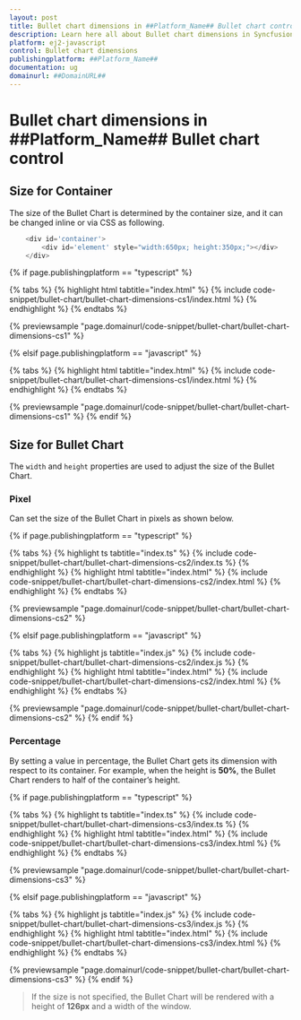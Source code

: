```yaml
---
layout: post
title: Bullet chart dimensions in ##Platform_Name## Bullet chart control | Syncfusion
description: Learn here all about Bullet chart dimensions in Syncfusion ##Platform_Name## Bullet chart control of Syncfusion Essential JS 2 and more.
platform: ej2-javascript
control: Bullet chart dimensions 
publishingplatform: ##Platform_Name##
documentation: ug
domainurl: ##DomainURL##
---
```


# Bullet chart dimensions in ##Platform_Name## Bullet chart control

## Size for Container

The size of the Bullet Chart is determined by the container size, and it can be changed inline or via CSS as following.

```javascript
    <div id='container'>
        <div id='element' style="width:650px; height:350px;"></div>
    </div>
```

{% if page.publishingplatform == "typescript" %}

 {% tabs %}
{% highlight html tabtitle="index.html" %}
{% include code-snippet/bullet-chart/bullet-chart-dimensions-cs1/index.html %}
{% endhighlight %}
{% endtabs %}
        
{% previewsample "page.domainurl/code-snippet/bullet-chart/bullet-chart-dimensions-cs1" %}

{% elsif page.publishingplatform == "javascript" %}

{% tabs %}
{% highlight html tabtitle="index.html" %}
{% include code-snippet/bullet-chart/bullet-chart-dimensions-cs1/index.html %}
{% endhighlight %}
{% endtabs %}

{% previewsample "page.domainurl/code-snippet/bullet-chart/bullet-chart-dimensions-cs1" %}
{% endif %}

## Size for Bullet Chart

The `width` and `height` properties are used to adjust the size of the Bullet Chart.

### Pixel

Can set the size of the Bullet Chart in pixels as shown below.

{% if page.publishingplatform == "typescript" %}

 {% tabs %}
{% highlight ts tabtitle="index.ts" %}
{% include code-snippet/bullet-chart/bullet-chart-dimensions-cs2/index.ts %}
{% endhighlight %}
{% highlight html tabtitle="index.html" %}
{% include code-snippet/bullet-chart/bullet-chart-dimensions-cs2/index.html %}
{% endhighlight %}
{% endtabs %}
        
{% previewsample "page.domainurl/code-snippet/bullet-chart/bullet-chart-dimensions-cs2" %}

{% elsif page.publishingplatform == "javascript" %}

{% tabs %}
{% highlight js tabtitle="index.js" %}
{% include code-snippet/bullet-chart/bullet-chart-dimensions-cs2/index.js %}
{% endhighlight %}
{% highlight html tabtitle="index.html" %}
{% include code-snippet/bullet-chart/bullet-chart-dimensions-cs2/index.html %}
{% endhighlight %}
{% endtabs %}

{% previewsample "page.domainurl/code-snippet/bullet-chart/bullet-chart-dimensions-cs2" %}
{% endif %}

### Percentage

By setting a value in percentage, the Bullet Chart gets its dimension with respect to its container. For example, when the height is **50%**, the Bullet Chart renders to half of the container’s height.

{% if page.publishingplatform == "typescript" %}

 {% tabs %}
{% highlight ts tabtitle="index.ts" %}
{% include code-snippet/bullet-chart/bullet-chart-dimensions-cs3/index.ts %}
{% endhighlight %}
{% highlight html tabtitle="index.html" %}
{% include code-snippet/bullet-chart/bullet-chart-dimensions-cs3/index.html %}
{% endhighlight %}
{% endtabs %}
        
{% previewsample "page.domainurl/code-snippet/bullet-chart/bullet-chart-dimensions-cs3" %}

{% elsif page.publishingplatform == "javascript" %}

{% tabs %}
{% highlight js tabtitle="index.js" %}
{% include code-snippet/bullet-chart/bullet-chart-dimensions-cs3/index.js %}
{% endhighlight %}
{% highlight html tabtitle="index.html" %}
{% include code-snippet/bullet-chart/bullet-chart-dimensions-cs3/index.html %}
{% endhighlight %}
{% endtabs %}

{% previewsample "page.domainurl/code-snippet/bullet-chart/bullet-chart-dimensions-cs3" %}
{% endif %}

>If the size is not specified, the Bullet Chart will be rendered with a height of **126px** and a width of the window.